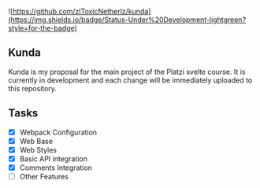 ![https://github.com/zlToxicNetherlz/kunda](https://img.shields.io/badge/Status-Under%20Development-lightgreen?style=for-the-badge)

## Kunda
Kunda is my proposal for the main project of the Platzi svelte course. It is currently in development and each change will be immediately uploaded to this repository.

## Tasks
- [x] Webpack Configuration
- [x] Web Base
- [x] Web Styles
- [x] Basic API integration
- [x] Comments Integration
- [ ] Other Features 